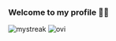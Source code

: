 ### Welcome to my profile 👋🏻

<img src="https://github-readme-streak-stats.herokuapp.com/?user=denis-kasak&theme=tokyonight" alt="mystreak"/>
<img src="https://github-readme-stats.vercel.app/api/top-langs?username=denis-kasak&show_icons=true&locale=en&layout=compact&theme=tokyonight" alt="ovi" />
